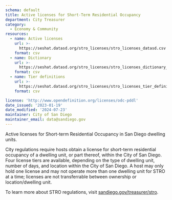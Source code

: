 ```yaml
---
schema: default
title: Active licenses for Short-Term Residential Occupancy
department: City Treasurer
category:
  - Economy & Community
resources:
  - name: Active licenses
    url: >-
      https://seshat.datasd.org/stro_licenses/stro_licenses_datasd.csv
    format: csv
  - name: Dictionary
    url: >-
      https://seshat.datasd.org/stro_licenses/stro_licenses_dictionary_datasd.csv
    format: csv
  - name: Tier definitions
    url: >-
      https://seshat.datasd.org/stro_licenses/stro_licenses_tier_definitions_datasd.csv
    format: csv

license: 'http://www.opendefinition.org/licenses/odc-pddl'
date_issued: '2023-01-19'
date_modified: '2024-07-23'
maintainer: City of San Diego
maintainer_email: data@sandiego.gov
---
```

Active licenses for Short-term Residential Occupancy in San Diego dwelling units.
<!--more-->

City regulations require hosts obtain a license for short-term residential occupancy of a dwelling unit, or part thereof, within the City of San Diego. Four license tiers are available, depending on the type of dwelling unit, number of days, and location within the City of San Diego. A host may only hold one license and may not operate more than one dwelling unit for STRO at a time; licenses are not transferrable between ownership or location/dwelling unit.

To learn more about STRO regulations, visit [sandiego.gov/treasurer/stro](https://www.sandiego.gov/treasurer/stro).

